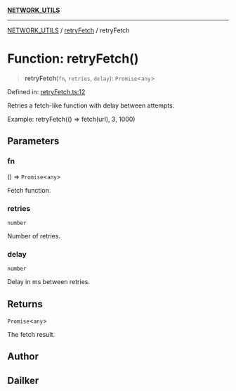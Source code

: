 [**NETWORK_UTILS**](../../README.md)

***

[NETWORK_UTILS](../../README.md) / [retryFetch](../README.md) / retryFetch

# Function: retryFetch()

> **retryFetch**(`fn`, `retries`, `delay`): `Promise`\<`any`\>

Defined in: [retryFetch.ts:12](https://github.com/dailker/everyutil/blob/cee559aadda9e0c298e06364cba9020e97a8b19b/src/network/retryFetch.ts#L12)

Retries a fetch-like function with delay between attempts.

Example: retryFetch(() => fetch(url), 3, 1000)

## Parameters

### fn

() => `Promise`\<`any`\>

Fetch function.

### retries

`number`

Number of retries.

### delay

`number`

Delay in ms between retries.

## Returns

`Promise`\<`any`\>

The fetch result.

## Author

## Dailker

